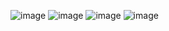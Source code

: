 ![image](https://github.com/user-attachments/assets/eb6715a9-8586-455d-8e10-97f3f46b8c2a)
![image](https://github.com/user-attachments/assets/2f149d52-90f2-433e-893f-c8137e4ffdd4)
![image](https://github.com/user-attachments/assets/8b5a64e1-7fcf-4cae-afba-43b4e47296ab)
![image](https://github.com/user-attachments/assets/deeec23d-a44b-45a0-ad59-5cb94a8034b1)
